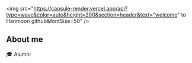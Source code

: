 <img src="https://capsule-render.vercel.app/api?type=wave&color=auto&height=200&section=header&text="welcome" to Hanmoon github&fontSize=50" />
<br>

## About me
🎓  Alumni
